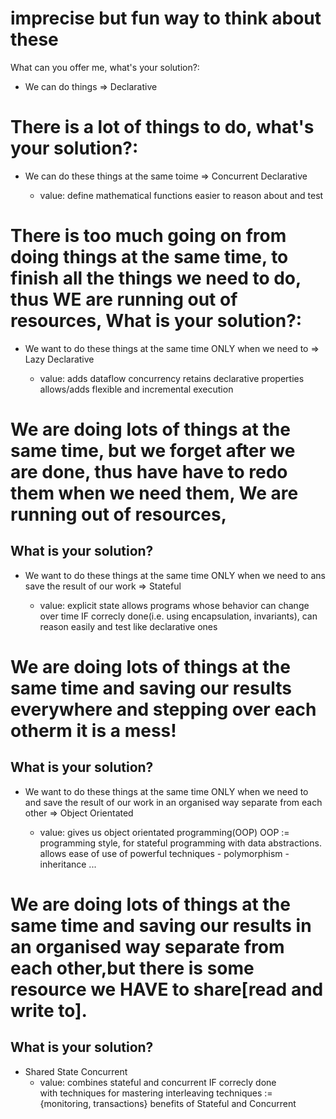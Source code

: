 # imprecise but fun way to think about these

What can you offer me, what's your solution?:
* We can do things => Declarative

# There is a lot of things to do, what's your solution?:
* We can do these things at the same toime => Concurrent Declarative

    * value: define mathematical functions
       easier to reason about and test

# There is too much going on from doing things at the same time, to finish all the things we need to do, thus WE are running out of resources, What is your solution?:
* We want to do these things at the same time ONLY when we need to => Lazy Declarative

    * value: adds dataflow concurrency
       retains declarative properties
       allows/adds flexible and incremental execution

# We are doing lots of things at the same time, but we forget after we are done, thus have have to redo them when we need them, We are running out of resources,
## What is your solution?
* We want to do these things at the same time ONLY when we need to ans save the result of our work => Stateful 

    * value: explicit state
       allows programs whose behavior can change over time
       IF correcly done(i.e. using encapsulation, invariants),
            can reason easily and test like declarative ones
# We are doing lots of things at the same time and saving our results everywhere and stepping over each otherm it is a mess!
## What is your solution?
* We want to do these things at the same time ONLY when we need to and save the result of our work in an organised way separate from each other => Object Orientated

    * value:  gives us object orientated programming(OOP)
        OOP := programming style, for stateful programming with data abstractions.
        allows ease of use of powerful techniques
            - polymorphism
            - inheritance
            ...
# We are doing lots of things at the same time and saving our results in an organised way separate from each other,but there is some resource we HAVE to share[read and write to].
## What is your solution?
* Shared State Concurrent
    * value:  combines stateful and concurrent
        IF correcly done    
            with techniques for mastering interleaving
                techniques := {monitoring, transactions}
        benefits of Stateful and Concurrent

